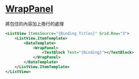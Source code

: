 # [WrapPanel](https://docs.microsoft.com/zh-tw/dotnet/api/system.windows.controls.wrappanel)

將包住的內容加上換行的處理

```xml
<ListView ItemsSource="{Binding Titles}" Grid.Row="3">
    <ListView.ItemTemplate>
        <DataTemplate>
            <WrapPanel>
                <TextBlock Text="{Binding}"></TextBlock>
            </WrapPanel>
        </DataTemplate>
    </ListView.ItemTemplate>
</ListView>
```